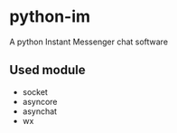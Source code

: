 # python-im
A python Instant Messenger chat software
## Used module
* socket
* asyncore
* asynchat
* wx

